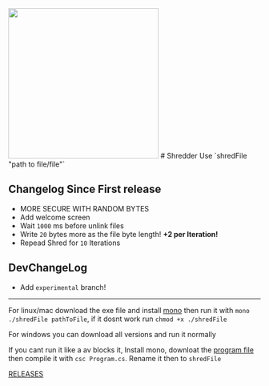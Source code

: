 <img src="https://fire-engine-icons.github.io/shbyte-logopublishers/sharkbytelogo.svg" height="300">
# Shredder
Use `shredFile "path to file/file"`


## Changelog Since First release
- MORE SECURE WITH RANDOM BYTES
- Add welcome screen
- Wait `1000` ms before unlink files
- Write `20` bytes more as the file byte length! <strong>+2 per Iteration!</strong>
- Repead Shred for `10` Iterations

## DevChangeLog
- Add `experimental` branch!

---

For linux/mac download the exe file and install [mono](https://www.mono-project.com/download/stable/) then run it with `mono ./shredFile pathToFile`, if it dosnt work run `chmod +x ./shredFile`

For windows you can download all versions and run it normally

If you cant run it like a av blocks it, Install mono, downloat the [program file](https://raw.githubusercontent.com/Sharkbyteprojects/shredFile/master/shredFile/Program.cs) then compile it with `csc Program.cs`. Rename it then to `shredFile`

[RELEASES](https://github.com/Sharkbyteprojects/shredFile/releases/latest)
